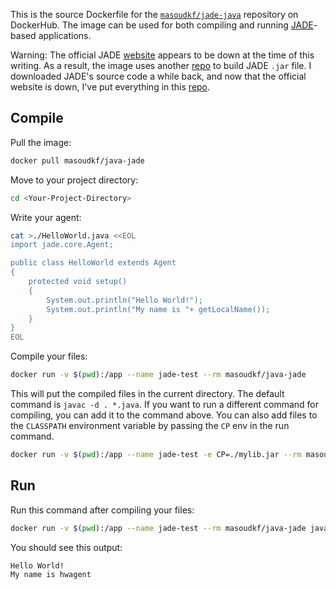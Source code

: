 This is the source Dockerfile for the [`masoudkf/jade-java`](https://hub.docker.com/repository/docker/masoudkf/java-jade) repository on DockerHub. The image can be used for both compiling and running [JADE](https://en.wikipedia.org/wiki/Java_Agent_Development_Framework)-based applications.

Warning: The official JADE [website](https://jade.tilab.com/) appears to be down at the time of this writing. As a result, the image uses another [repo](https://github.com/masoudkarimif/jade-copy) to build JADE `.jar` file. I downloaded JADE's source code a while back, and now that the official website is down, I've put everything in this [repo](https://github.com/masoudkarimif/jade-copy).

## Compile

Pull the image:

```bash
docker pull masoudkf/java-jade
```

Move to your project directory:

```bash
cd <Your-Project-Directory>
```

Write your agent:

```bash
cat >./HelloWorld.java <<EOL
import jade.core.Agent;

public class HelloWorld extends Agent
{
    protected void setup()
    {
        System.out.println("Hello World!");
        System.out.println("My name is "+ getLocalName());
    }
}
EOL
```

Compile your files:

```bash
docker run -v $(pwd):/app --name jade-test --rm masoudkf/java-jade
```

This will put the compiled files in the current directory. The default command is `javac -d . *.java`. If you want to run a different command for compiling, you can add it to the command above. You can also add files to the `CLASSPATH` environment variable by passing the `CP` env in the run command.

```bash
docker run -v $(pwd):/app --name jade-test -e CP=./mylib.jar --rm masoudkf/java-jade javac MyFile.java
```

## Run

Run this command after compiling your files:

```bash
docker run -v $(pwd):/app --name jade-test --rm masoudkf/java-jade java jade.Boot -agents hwagent:HelloWorld
```

You should see this output:

```
Hello World!
My name is hwagent
```
